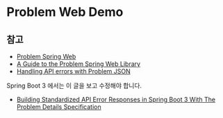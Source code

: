 # Problem Web Demo

## 참고

- [Problem Spring Web](https://github.com/zalando/problem-spring-web)
- [A Guide to the Problem Spring Web Library](https://www.baeldung.com/problem-spring-web)
- [Handling API errors with Problem JSON](https://engineering.celonis.com/blog/handling-api-errors-with-problem-json/)

Spring Boot 3 에서는 이 글을 보고 수정해야 합니다.

- [Building Standardized API Error Responses in Spring Boot 3 With The Problem Details Specification](https://betterprogramming.pub/building-standardized-api-error-responses-in-spring-boot-3-with-the-problem-details-specification-226ca2626620)
